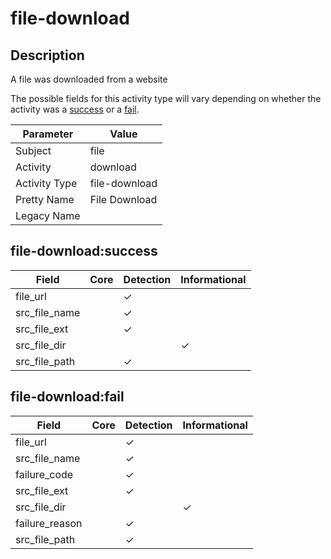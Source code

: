 file-download
=============

Description
-----------
A file was downloaded from a website

The possible fields for this activity type will vary depending on whether the activity was a [success](#file-downloadsuccess) or a [fail](#file-downloadfail).

| Parameter     | Value         |
| ------------- | ------------- |
| Subject       | file          |
| Activity      | download      |
| Activity Type | file-download |
| Pretty Name   | File Download |
| Legacy Name   |               |

file-download:success
---------------------

| Field         | Core | Detection | Informational |
| ------------- | ---- | --------- | ------------- |
| file_url      |      | &#10003;  |               |
| src_file_name |      | &#10003;  |               |
| src_file_ext  |      | &#10003;  |               |
| src_file_dir  |      |           | &#10003;      |
| src_file_path |      | &#10003;  |               |

file-download:fail
------------------

| Field          | Core | Detection | Informational |
| -------------- | ---- | --------- | ------------- |
| file_url       |      | &#10003;  |               |
| src_file_name  |      | &#10003;  |               |
| failure_code   |      | &#10003;  |               |
| src_file_ext   |      | &#10003;  |               |
| src_file_dir   |      |           | &#10003;      |
| failure_reason |      | &#10003;  |               |
| src_file_path  |      | &#10003;  |               |